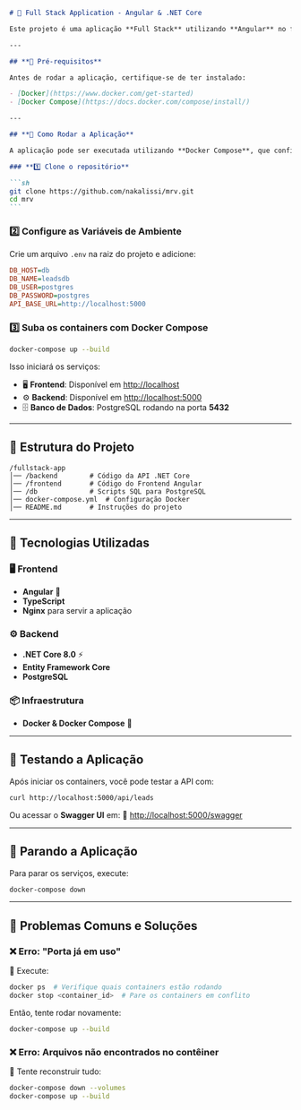 ````markdown
# 🚀 Full Stack Application - Angular & .NET Core

Este projeto é uma aplicação **Full Stack** utilizando **Angular** no frontend, **.NET Core** no backend e **PostgreSQL** como banco de dados. A aplicação está completamente **dockerizada** para facilitar o deploy e execução local.

---

## **📌 Pré-requisitos**

Antes de rodar a aplicação, certifique-se de ter instalado:

- [Docker](https://www.docker.com/get-started)
- [Docker Compose](https://docs.docker.com/compose/install/)

---

## **📌 Como Rodar a Aplicação**

A aplicação pode ser executada utilizando **Docker Compose**, que configurará automaticamente o **frontend, backend e banco de dados**.

### **1️⃣ Clone o repositório**

```sh
git clone https://github.com/nakalissi/mrv.git
cd mrv
```
````

### **2️⃣ Configure as Variáveis de Ambiente**

Crie um arquivo `.env` na raiz do projeto e adicione:

```ini
DB_HOST=db
DB_NAME=leadsdb
DB_USER=postgres
DB_PASSWORD=postgres
API_BASE_URL=http://localhost:5000
```

### **3️⃣ Suba os containers com Docker Compose**

```sh
docker-compose up --build
```

Isso iniciará os serviços:

- 🖥️ **Frontend**: Disponível em [http://localhost](http://localhost)
- ⚙️ **Backend**: Disponível em [http://localhost:5000](http://localhost:5000)
- 🗄️ **Banco de Dados**: PostgreSQL rodando na porta **5432**

---

## **📌 Estrutura do Projeto**

```
/fullstack-app
│── /backend        # Código da API .NET Core
│── /frontend       # Código do Frontend Angular
│── /db             # Scripts SQL para PostgreSQL
│── docker-compose.yml  # Configuração Docker
│── README.md       # Instruções do projeto
```

---

## **📌 Tecnologias Utilizadas**

### 🖥️ **Frontend**

- **Angular** 🚀
- **TypeScript**
- **Nginx** para servir a aplicação

### ⚙️ **Backend**

- **.NET Core 8.0** ⚡
- **Entity Framework Core**
- **PostgreSQL**

### 📦 **Infraestrutura**

- **Docker & Docker Compose** 🐳

---

## **📌 Testando a Aplicação**

Após iniciar os containers, você pode testar a API com:

```sh
curl http://localhost:5000/api/leads
```

Ou acessar o **Swagger UI** em:
📌 [http://localhost:5000/swagger](http://localhost:5000/swagger)

---

## **📌 Parando a Aplicação**

Para parar os serviços, execute:

```sh
docker-compose down
```

---

## **📌 Problemas Comuns e Soluções**

### ❌ **Erro: "Porta já em uso"**

🔹 Execute:

```sh
docker ps  # Verifique quais containers estão rodando
docker stop <container_id>  # Pare os containers em conflito
```

Então, tente rodar novamente:

```sh
docker-compose up --build
```

### ❌ **Erro: Arquivos não encontrados no contêiner**

🔹 Tente reconstruir tudo:

```sh
docker-compose down --volumes
docker-compose up --build
```
